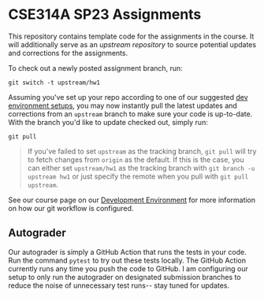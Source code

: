 # CSE314A SP23 Assignments

This repository contains template code for the assignments in the course. It will additionally serve as an _upstream repository_ to source potential updates and corrections for the assignments.

To check out a newly posted assignment branch, run:

```
git switch -t upstream/hw1
```

Assuming you've set up your repo according to one of our suggested [dev environment setups](https://wustl-data.github.io/sp23/Development%20Environment/choose_env), you may now instantly pull the latest updates and corrections from an `upstream` branch to make sure your code is up-to-date. With the branch you'd like to update checked out, simply run:

```
git pull
```

> If you've failed to set `upstream` as the tracking branch, `git pull` will try to fetch changes from `origin` as the default. If this is the case, you can either set `upstream/hw1` as the tracking branch with `git branch -u upstream hw1` or just specify the remote when you pull with `git pull upstream`.

See our course page on our [Development Environment](https://wustl-data.github.io/sp23/devenv) for more information on how our git workflow is configured.

## Autograder

Our autograder is simply a GitHub Action that runs the tests in your code. Run the command `pytest` to try out these tests locally. The GitHub Action currently runs any time you push the code to GitHub. I am configuring our setup to only run the autograder on designated submission branches to reduce the noise of unnecessary test runs-- stay tuned for updates.
